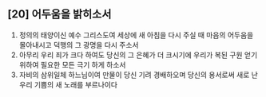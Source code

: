 ## [20] 어두움을 밝히소서

1) 정의의 태양이신 예수 그리스도여 세상에 새 아침을 다시 주실 때 마음의 어두움을 몰아내시고 덕행의 그 광명을 다시 주소서  
2) 아무리 우리 죄가 크다 하여도 당신의 그 은혜가 더 크시기에 우리가 복된 구원 얻기 위하여 필요한 모든 극기 하게 하소서  
3) 자비의 삼위일체 하느님이여 만물이 당신 기려 경배하오며 당신의 용서로써 새로 난 우리 기쁨의 새 노래를 부르나이다

